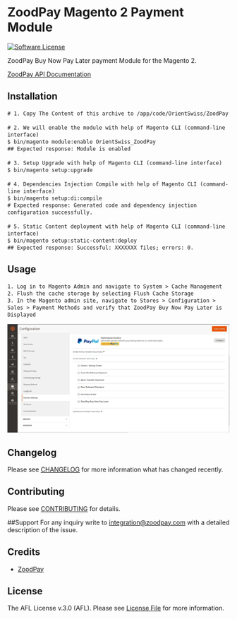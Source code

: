 # ZoodPay Magento 2 Payment Module
[![Software License](https://img.shields.io/badge/license-MIT-brightgreen.svg?style=flat-square)](LICENSE.md)

ZoodPay Buy Now Pay Later payment Module for the Magento 2.

[ZoodPay API Documentation](https://apidocs.zoodpay.com/)

## Installation

```shell
# 1. Copy The Content of this archive to /app/code/OrientSwiss/ZoodPay

# 2. We will enable the module with help of Magento CLI (command-line interface)
$ bin/magento module:enable OrientSwiss_ZoodPay
## Expected response: Module is enabled

# 3. Setup Upgrade with help of Magento CLI (command-line interface)
$ bin/magento setup:upgrade

# 4. Dependencies Injection Compile with help of Magento CLI (command-line interface)
$ bin/magento setup:di:compile
# Expected response: Generated code and dependency injection configuration successfully.

# 5. Static Content deployment with help of Magento CLI (command-line interface)
$ bin/magento setup:static-content:deploy
## Expected response: Successful: XXXXXXX files; errors: 0.
```
## Usage

```
1. Log in to Magento Admin and navigate to System > Cache Management
2. Flush the cache storage by selecting Flush Cache Storage
3. In the Magento admin site, navigate to Stores > Configuration > Sales > Payment Methods and verify that ZoodPay Buy Now Pay Later is Displayed
```
![ZoodPay Module Magento 2](./doc-assets/zoodpay_magento_admin.jpg)

## Changelog
Please see [CHANGELOG](CHANGELOG.md) for more information what has changed recently.

## Contributing
Please see [CONTRIBUTING](CONTRIBUTING.md) for details.

##Support 
For any inquiry write to integration@zoodpay.com with a detailed description of the issue.
## Credits
- [ZoodPay](https://github.com/orientswiss)
## License
The AFL License v.3.0 (AFL). Please see [License File](LICENSE.md) for more information.
